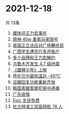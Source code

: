 # 2021-12-18
  共 13条

  <!-- BEGIN -->
  <!-- 最后更新时间:Sat Dec 18 2021 20:11:35 GMT+0000 (Coordinated Universal Time) -->
  1. [媒体评王力宏事件](https://www.zhihu.com/search?q=王力宏事件)
1. [原神 40w 重氪玩家毁号](https://www.zhihu.com/search?q=原神)
1. [我国正立法应对广场舞扰民](https://www.zhihu.com/search?q=广场舞立法)
1. [广西学生遭农行多开账户](https://www.zhihu.com/search?q=广西学生)
1. [多个品牌和王力宏解约](https://www.zhihu.com/search?q=王力宏合作)
1. [乌鲁木齐发生 4.7 级地震](https://www.zhihu.com/search?q=乌鲁木齐地震)
1. [《雄狮少年》上映](https://www.zhihu.com/search?q=雄狮少年)
1. [呼伦贝尔最低温达 -40℃](https://www.zhihu.com/search?q=呼伦贝尔极寒天气)
1. [豆瓣回复功能重新开放](https://www.zhihu.com/search?q=豆瓣回复)
1. [韩国素媛案罪犯家中遇袭](https://www.zhihu.com/search?q=素媛案罪犯)
1. [广东疫情](https://www.zhihu.com/search?q=广东疫情)
1. [Epic 冬促免费](https://www.zhihu.com/search?q=epic)
1. [杜兰特准三双篮网胜 76 人](https://www.zhihu.com/search?q=篮网)
  <!-- END -->
  